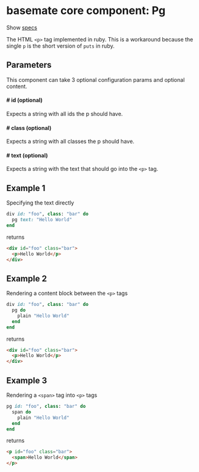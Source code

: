 # basemate core component: Pg

Show [specs](../../spec/usage/components/pg_spec.rb)

The HTML `<p>` tag implemented in ruby. This is a workaround because the single `p` is the short version of `puts` in ruby.

## Parameters

This component can take 3 optional configuration params and optional content.

#### # id (optional)
Expects a string with all ids the p should have.

#### # class (optional)
Expects a string with all classes the p should have.

#### # text (optional)
Expects a string with the text that should go into the `<p>` tag.

## Example 1
Specifying the text directly

```ruby
div id: "foo", class: "bar" do
  pg text: "Hello World"
end
```

returns

```html
<div id="foo" class="bar">
  <p>Hello World</p>
</div>
```

## Example 2
Rendering a content block between the `<p>` tags

```ruby
div id: "foo", class: "bar" do
  pg do
    plain "Hello World"
  end
end
```

returns

```html
<div id="foo" class="bar">
  <p>Hello World</p>
</div>
```

## Example 3
Rendering a `<span>` tag into `<p>` tags

```ruby
pg id: "foo", class: "bar" do
  span do
    plain "Hello World"
  end
end
```

returns

```html
<p id="foo" class="bar">
  <span>Hello World</span>
</p>
```
